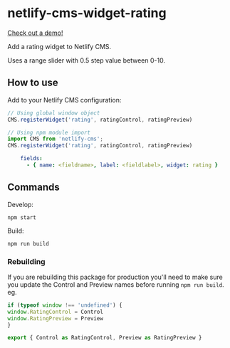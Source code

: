 # netlify-cms-widget-rating

[Check out a demo!](https://netlify-cms-widget-rating.netlify.app)

Add a rating widget to Netlify CMS.

Uses a range slider with 0.5 step value between 0-10.

## How to use

Add to your Netlify CMS configuration:
```js
// Using global window object
CMS.registerWidget('rating', ratingControl, ratingPreview)

// Using npm module import
import CMS from 'netlify-cms';
CMS.registerWidget('rating', ratingControl, ratingPreview)
```

```yaml
    fields:
      - { name: <fieldname>, label: <fieldlabel>, widget: rating }
```


## Commands

Develop:

```shell
npm start
```

Build:
```shell
npm run build
```

### Rebuilding

If you are rebuilding this package for production you'll need to make sure you update the Control and Preview names before running `npm run build`. eg.
  ```js
  if (typeof window !== 'undefined') {
  window.RatingControl = Control
  window.RatingPreview = Preview
  }

  export { Control as RatingControl, Preview as RatingPreview }
  ```